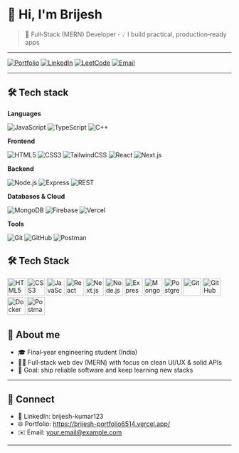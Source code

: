 # 👋 Hi, I'm Brijesh

> 🚀 Full‑Stack (MERN) Developer · 💡 I build practical, production‑ready apps

---

<!-- 🔧 QUICK LINKS (edit usernames/links) -->

[![Portfolio](https://img.shields.io/badge/Portfolio-000?logo=vercel\&logoColor=white)](https://brijesh-portfolio6514.vercel.app/)
[![LinkedIn](https://img.shields.io/badge/LinkedIn-0A66C2?logo=linkedin\&logoColor=white)](https://www.linkedin.com/in/brijesh-kumar123/)
[![LeetCode](https://img.shields.io/badge/LeetCode-FFA116?logo=leetcode\&logoColor=white)](https://leetcode.com/u/brijeshkumar_1234/)
[![Email](https://img.shields.io/badge/Email-Dev?logo=gmail\&logoColor=white\&color=D14836)](mailto:brijesh6514@gmail.com)

---


## 🛠️ Tech stack

<!-- Add/remove as needed -->

**Languages**

![JavaScript](https://img.shields.io/badge/JavaScript-F7DF1E?logo=javascript\&logoColor=000)
![TypeScript](https://img.shields.io/badge/TypeScript-3178C6?logo=typescript\&logoColor=white)
![C++](https://img.shields.io/badge/C%2B%2B-00599C?logo=c%2B%2B\&logoColor=white)

**Frontend**

![HTML5](https://img.shields.io/badge/HTML5-E34F26?logo=html5\&logoColor=white)
![CSS3](https://img.shields.io/badge/CSS3-1572B6?logo=css3\&logoColor=white)
![TailwindCSS](https://img.shields.io/badge/TailwindCSS-06B6D4?logo=tailwindcss\&logoColor=white)
![React](https://img.shields.io/badge/React-20232A?logo=react\&logoColor=61DAFB)
![Next.js](https://img.shields.io/badge/Next.js-000?logo=next.js\&logoColor=white)

**Backend**

![Node.js](https://img.shields.io/badge/Node.js-339933?logo=node.js\&logoColor=white)
![Express](https://img.shields.io/badge/Express-000?logo=express\&logoColor=white)
![REST](https://img.shields.io/badge/REST-02569B?logo=swagger\&logoColor=white)

**Databases & Cloud**

![MongoDB](https://img.shields.io/badge/MongoDB-47A248?logo=mongodb\&logoColor=white)
![Firebase](https://img.shields.io/badge/Firebase-FFCA28?logo=firebase\&logoColor=black)
![Vercel](https://img.shields.io/badge/Vercel-000?logo=vercel\&logoColor=white)

**Tools**

![Git](https://img.shields.io/badge/Git-F05032?logo=git\&logoColor=white)
![GitHub](https://img.shields.io/badge/GitHub-121011?logo=github\&logoColor=white)
![Postman](https://img.shields.io/badge/Postman-FF6C37?logo=postman\&logoColor=white)



## 🛠️ Tech Stack

<p align="left">
  <!-- Frontend -->
  <img src="https://cdn.jsdelivr.net/gh/devicons/devicon/icons/html5/html5-original.svg" alt="HTML5" width="40" height="40"/>
  <img src="https://cdn.jsdelivr.net/gh/devicons/devicon/icons/css3/css3-original.svg" alt="CSS3" width="40" height="40"/>
  <img src="https://cdn.jsdelivr.net/gh/devicons/devicon/icons/javascript/javascript-original.svg" alt="JavaScript" width="40" height="40"/>
  <img src="https://cdn.jsdelivr.net/gh/devicons/devicon/icons/react/react-original.svg" alt="React" width="40" height="40"/>
  <img src="https://cdn.jsdelivr.net/gh/devicons/devicon/icons/nextjs/nextjs-original.svg" alt="Next.js" width="40" height="40"/>
  
  <!-- Backend -->
  <img src="https://cdn.jsdelivr.net/gh/devicons/devicon/icons/nodejs/nodejs-original.svg" alt="Node.js" width="40" height="40"/>
  <img src="https://cdn.jsdelivr.net/gh/devicons/devicon/icons/express/express-original.svg" alt="Express" width="40" height="40"/>
  
  <!-- Database -->
  <img src="https://cdn.jsdelivr.net/gh/devicons/devicon/icons/mongodb/mongodb-original.svg" alt="MongoDB" width="40" height="40"/>
  <img src="https://cdn.jsdelivr.net/gh/devicons/devicon/icons/postgresql/postgresql-original.svg" alt="PostgreSQL" width="40" height="40"/>
  
  <!-- Tools -->
  <img src="https://cdn.jsdelivr.net/gh/devicons/devicon/icons/git/git-original.svg" alt="Git" width="40" height="40"/>
  <img src="https://cdn.jsdelivr.net/gh/devicons/devicon/icons/github/github-original.svg" alt="GitHub" width="40" height="40"/>
  <img src="https://cdn.jsdelivr.net/gh/devicons/devicon/icons/docker/docker-original.svg" alt="Docker" width="40" height="40"/>
  <img src="https://cdn.jsdelivr.net/gh/devicons/devicon/icons/postman/postman-original.svg" alt="Postman" width="40" height="40"/>
</p>


## 🧭 About me

* 🎓 Final‑year engineering student (India)
* 🧑‍💻 Full‑stack web dev (MERN) with focus on clean UI/UX & solid APIs
* 🎯 Goal: ship reliable software and keep learning new stacks


---

## 🤝 Connect

* 💼 LinkedIn: brijesh-kumar123
* 🌐 Portfolio: https://brijesh-portfolio6514.vercel.app/
* ✉️ Email: [your.email@example.com](mailto:brijesh6514@gmail.com)

---


